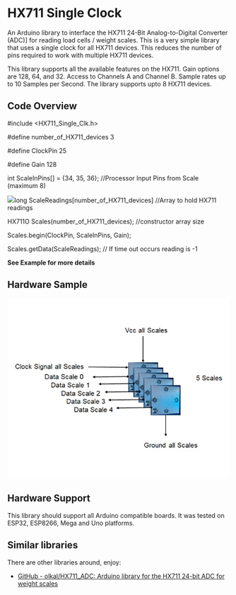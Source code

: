 # HX711 Single Clock

An Arduino library to interface the HX711 24-Bit Analog-to-Digital Converter (ADC)] for reading load cells / weight scales.  This is a very simple library that uses a single clock for all HX711 devices.  This reduces the number of pins required to work with multiple HX711 devices.

This library supports all the available features on the HX711.   Gain options are 128, 64, and 32.  Access to Channels A  and Channel B.  Sample rates up to 10 Samples per Second.  The library supports upto 8 HX711 devices.

## Code Overview

#include <HX711_Single_Clk.h>

#define number_of_HX711_devices 3

#define  ClockPin 25 

#define Gain 128

int ScaleInPins[] = {34, 35, 36};               //Processor Input Pins from Scale (maximum 8)

![](C:\Users\rickl\OneDrive\Documents\GitHub\HX711_Single_Clk\examples\HardwareExample.jpg)long ScaleReadings[number_of_HX711_devices]  //Array to hold HX711 readings

HX711O Scales(number_of_HX711_devices);   //constructor array size

Scales.begin(ClockPin, ScaleInPins, Gain);

Scales.getData(ScaleReadings);    // If time out occurs reading is -1

**See Example for more details**

## Hardware Sample

![](HardwareExample.jpg)

## Hardware Support

This library should support all Arduino compatible boards.  It was tested on ESP32, ESP8266, Mega and Uno platforms.

## Similar libraries

There are other libraries around, enjoy:

- [GitHub - olkal/HX711_ADC: Arduino library for the HX711 24-bit ADC for weight scales](https://github.com/olkal/HX711_ADC)
